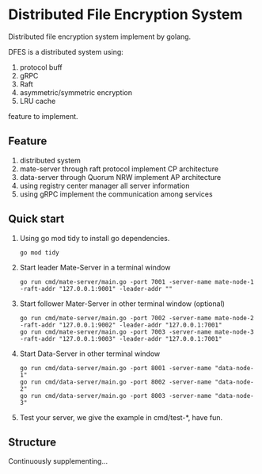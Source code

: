 Distributed File Encryption System
==================================

Distributed file encryption system implement by golang.

DFES is a distributed system using:
1. protocol buff
2. gRPC
3. Raft
4. asymmetric/symmetric encryption
5. LRU cache

feature to implement.

Feature
-------
1. distributed system
2. mate-server through raft protocol implement CP architecture
3. data-server through Quorum NRW implement AP architecture
4. using registry center manager all server information
5. using gRPC implement the communication among services

Quick start
-----------
1. Using go mod tidy to install go dependencies.
    ```shell
    go mod tidy
    ```
2. Start leader Mate-Server in a terminal window
    ```shell
    go run cmd/mate-server/main.go -port 7001 -server-name mate-node-1 -raft-addr "127.0.0.1:9001" -leader-addr ""
    ```
3. Start follower Mater-Server in other terminal window (optional)
    ```shell
    go run cmd/mate-server/main.go -port 7002 -server-name mate-node-2 -raft-addr "127.0.0.1:9002" -leader-addr "127.0.0.1:7001"
    go run cmd/mate-server/main.go -port 7003 -server-name mate-node-3 -raft-addr "127.0.0.1:9003" -leader-addr "127.0.0.1:7001"
    ```
4. Start Data-Server in other terminal window
    ```shell
    go run cmd/data-server/main.go -port 8001 -server-name "data-node-1"
    go run cmd/data-server/main.go -port 8002 -server-name "data-node-2"
    go run cmd/data-server/main.go -port 8003 -server-name "data-node-3"
    ```
5. Test your server, we give the example in cmd/test-*, have fun.

Structure
---------
Continuously supplementing...
